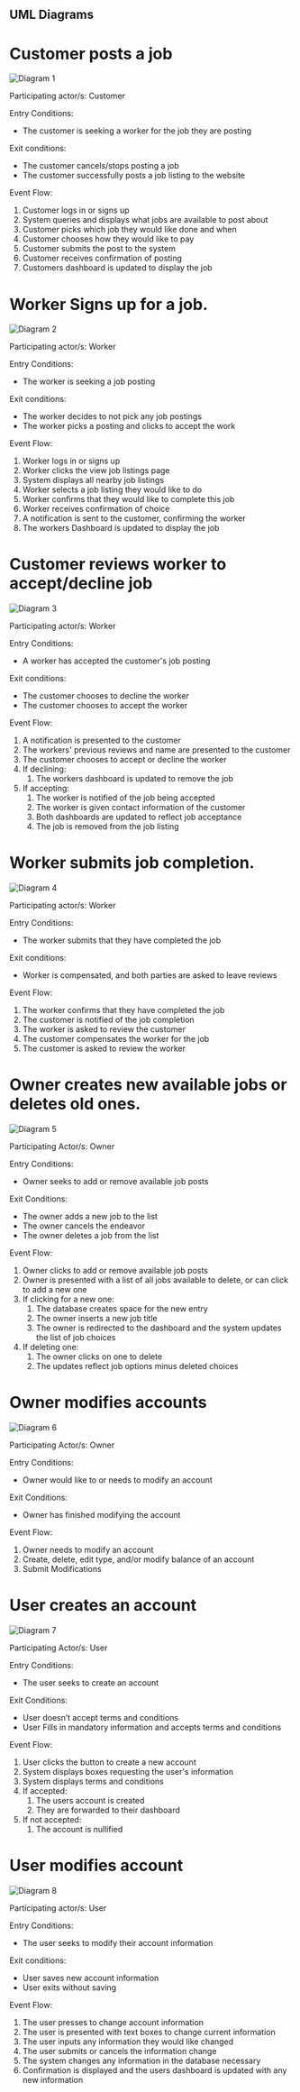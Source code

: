 ## UML Diagrams

# Customer posts a job

![Diagram 1](diagrams/CustomerPostsAJob.png)

Participating actor/s: Customer

Entry Conditions:

- The customer is seeking a worker for the job they are posting

Exit conditions:

- The customer cancels/stops posting a job
- The customer successfully posts a job listing to the website

Event Flow:

1. Customer logs in or signs up
2. System queries and displays what jobs are available to post about
3. Customer picks which job they would like done and when
4. Customer chooses how they would like to pay
5. Customer submits the post to the system
6. Customer receives confirmation of posting
7. Customers dashboard is updated to display the job

# Worker Signs up for a job.

![Diagram 2](diagrams/WorkerGetsJob.drawio.png)

Participating actor/s: Worker

Entry Conditions:

- The worker is seeking a job posting

Exit conditions:

- The worker decides to not pick any job postings
- The worker picks a posting and clicks to accept the work

Event Flow:

1. Worker logs in or signs up
2. Worker clicks the view job listings page
3. System displays all nearby job listings
4. Worker selects a job listing they would like to do
5. Worker confirms that they would like to complete this job
6. Worker receives confirmation of choice
7. A notification is sent to the customer, confirming the worker
8. The workers Dashboard is updated to display the job

# Customer reviews worker to accept/decline job

![Diagram 3](diagrams/CustomerReviewsWorkerAcceptsDeclines.png)

Participating actor/s: Worker

Entry Conditions:

- A worker has accepted the customer's job posting

Exit conditions:

- The customer chooses to decline the worker
- The customer chooses to accept the worker

Event Flow:

1. A notification is presented to the customer
2. The workers' previous reviews and name are presented to the customer
3. The customer chooses to accept or decline the worker
4. If declining:
    1. The workers dashboard is updated to remove the job
6. If accepting:
    1. The worker is notified of the job being accepted
    2. The worker is given contact information of the customer
    3. Both dashboards are updated to reflect job acceptance
    4. The job is removed from the job listing

# Worker submits job completion.

![Diagram 4](diagrams/WorkerSubmitsJobCompletion.png)

Participating actor/s: Worker

Entry Conditions:

- The worker submits that they have completed the job

Exit conditions:

- Worker is compensated, and both parties are asked to leave reviews

Event Flow:

1. The worker confirms that they have completed the job
2. The customer is notified of the job completion
3. The worker is asked to review the customer
4. The customer compensates the worker for the job
5. The customer is asked to review the worker

# Owner creates new available jobs or deletes old ones.

![Diagram 5](diagrams/OwnerCreatesJob.png)

Participating Actor/s: Owner

Entry Conditions:

- Owner seeks to add or remove available job posts

Exit Conditions:

- The owner adds a new job to the list
- The owner cancels the endeavor
- The owner deletes a job from the list

Event Flow:

1. Owner clicks to add or remove available job posts
2. Owner is presented with a list of all jobs available to delete, or can click to add a new one
3. If clicking for a new one:
    1. The database creates space for the new entry
    2. The owner inserts a new job title
    3. The owner is redirected to the dashboard and the system updates the list of job choices
7. If deleting one:
    1. The owner clicks on one to delete
    2. The updates reflect job options minus deleted choices

# Owner modifies accounts

![Diagram 6](diagrams/OwnerModifiesAccounts.png)

Participating Actor/s: Owner

Entry Conditions:

- Owner would like to or needs to modify an account

Exit Conditions:

- Owner has finished modifying the account

Event Flow:

1. Owner needs to modify an account
2. Create, delete, edit type, and/or modify balance of an account
3. Submit Modifications

# User creates an account

![Diagram 7](diagrams/UserCreatesAccount.drawio.png)

Participating Actor/s: User

Entry Conditions:

- The user seeks to create an account

Exit Conditions:

- User doesn’t accept terms and conditions
- User Fills in mandatory information and accepts terms and conditions

Event Flow:

1. User clicks the button to create a new account
2. System displays boxes requesting the user's information
3. System displays terms and conditions
4. If accepted:
    1. The users account is created
    2. They are forwarded to their dashboard
7. If not accepted:
    1. The account is nullified

# User modifies account

![Diagram 8](diagrams/UserUpdates.drawio.png)

Participating actor/s: User

Entry Conditions:

- The user seeks to modify their account information

Exit conditions:

- User saves new account information
- User exits without saving

Event Flow:

1. The user presses to change account information
2. The user is presented with text boxes to change current information
3. The user inputs any information they would like changed
4. The user submits or cancels the information change
5. The system changes any information in the database necessary
6. Confirmation is displayed and the users dashboard is updated with any new information
